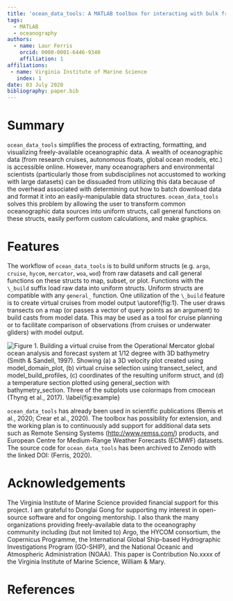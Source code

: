 ```yaml
---
title: 'ocean_data_tools: A MATLAB toolbox for interacting with bulk freely-available oceanographic data'
tags:
  - MATLAB
  - oceanography
authors:
  - name: Laur Ferris
    orcid: 0000-0001-6446-9340
    affiliation: 1
affiliations:
 - name: Virginia Institute of Marine Science
   index: 1
date: 03 July 2020
bibliography: paper.bib
---
```


# Summary

``ocean_data_tools`` simplifies the process of extracting, formatting, and 
visualizing freely-available oceanographic data. A wealth of oceanographic 
data (from research cruises, autonomous floats, global ocean models, etc.)
is accessible online. However, many oceanographers and environmental 
scientists (particularly those from subdisciplines not accustomed to working
with large datasets) can be dissuaded from utilizing this data because of the
overhead associated with determining out how to batch download data and 
format it into an easily-manipulable data structures. ``ocean_data_tools``
solves this problem by allowing the user to transform common oceanographic 
data sources into uniform structs, call general functions on these structs, 
easily perform custom calculations, and make graphics.

# Features

The workflow of ``ocean_data_tools`` is to build uniform structs (e.g. ``argo``,
``cruise``, ``hycom``, ``mercator``, ``woa``, ``wod``) from raw datasets and 
call general functions on these structs to map, subset, or plot. Functions with 
the ``\_build`` suffix load raw data into uniform structs. Uniform structs are 
compatible with any ``general_`` function. One utilization of the ``\_build`` 
feature is to create virtual cruises from model output \autoref{fig:1}. The user 
draws transects on a map (or passes a vector of query points as an argument) to
build casts from model data. This may be used as a tool for cruise planning or to 
facilitate comparison of observations (from cruises or underwater gliders) with 
model output. 

![Figure 1. Building a virtual cruise from the Operational Mercator global ocean
analysis and forecast system at 1/12 degree with 3D bathymetry (Smith & Sandell,
1997). Showing (a) a 3D velocity plot created using ``model_domain_plot``, (b) 
virtual cruise selection using ``transect_select``, and ``model_build_profiles``, 
(c) coordinates of the resulting uniform struct, and (d) a temperature section 
plotted using ``general_section`` with ``bathymetry_section``. Three of the 
subplots use colormaps from cmocean (Thyng et al., 2017). \label{fig:example}](figure.png)

``ocean_data_tools`` has already been used in scientific publications (Bemis et 
al., 2020; Crear et al., 2020). The toolbox has possibility for extension, and
the working plan is to continuously add support for additional data sets such as 
Remote Sensing Systems (http://www.remss.com/) products, and European Centre for 
Medium-Range Weather Forecasts (ECMWF) datasets. The source code for 
``ocean_data_tools`` has been archived to Zenodo with the linked DOI: (Ferris, 2020).

# Acknowledgements

The Virginia Institute of Marine Science provided financial support for this project.
I am grateful to Donglai Gong for supporting my interest in open-source software and 
for ongoing mentorship. I also thank the many organizations providing freely-available
data to the oceanography community including (but not limited to) Argo, the HYCOM 
consortium, the Copernicus Programme, the International Global Ship-based Hydrographic
Investigations Program (GO-SHIP), and the National Oceanic and Atmospheric Administration
(NOAA). This paper is Contribution No.xxxx of the Virginia Institute of Marine Science,
William & Mary.

# References
